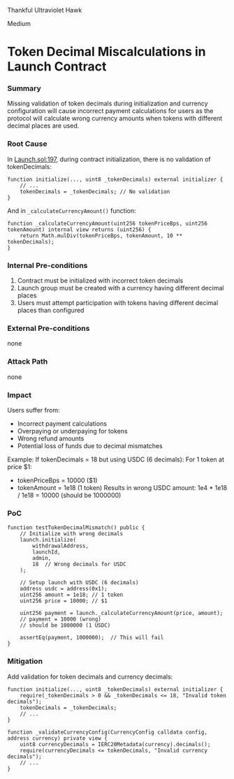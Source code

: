 Thankful Ultraviolet Hawk

Medium

# Token Decimal Miscalculations in Launch Contract

### Summary

Missing validation of token decimals during initialization and currency configuration will cause incorrect payment calculations for users as the protocol will calculate wrong currency amounts when tokens with different decimal places are used.



### Root Cause

In [Launch.sol:197,](https://github.com/sherlock-audit/2025-02-rova/blob/main/rova-contracts/src/Launch.sol#L197) during contract initialization, there is no validation of tokenDecimals:
```solidity
function initialize(..., uint8 _tokenDecimals) external initializer {
    // ...
    tokenDecimals = _tokenDecimals; // No validation
}
```
And in `_calculateCurrencyAmount()` function:
```solidity
function _calculateCurrencyAmount(uint256 tokenPriceBps, uint256 tokenAmount) internal view returns (uint256) {
    return Math.mulDiv(tokenPriceBps, tokenAmount, 10 ** tokenDecimals);
}
```

### Internal Pre-conditions

1. Contract must be initialized with incorrect token decimals
2. Launch group must be created with a currency having different decimal places
3. Users must attempt participation with tokens having different decimal places than configured

### External Pre-conditions

none


### Attack Path

none

### Impact

Users suffer from:

- Incorrect payment calculations
- Overpaying or underpaying for tokens
- Wrong refund amounts
- Potential loss of funds due to decimal mismatches

Example:
If tokenDecimals = 18 but using USDC (6 decimals):
For 1 token at price $1:
- tokenPriceBps = 10000 ($1)
- tokenAmount = 1e18 (1 token)
Results in wrong USDC amount: 
1e4 * 1e18 / 1e18 = 10000 (should be 1000000)


### PoC

```solidity
function testTokenDecimalMismatch() public {
    // Initialize with wrong decimals
    launch.initialize(
        withdrawalAddress,
        launchId,
        admin,
        18  // Wrong decimals for USDC
    );

    // Setup launch with USDC (6 decimals)
    address usdc = address(0x1);
    uint256 amount = 1e18; // 1 token
    uint256 price = 10000; // $1

    uint256 payment = launch._calculateCurrencyAmount(price, amount);
    // payment = 10000 (wrong)
    // should be 1000000 (1 USDC)
    
    assertEq(payment, 1000000);  // This will fail
}
```

### Mitigation

Add validation for token decimals and currency decimals:

```solidity
function initialize(..., uint8 _tokenDecimals) external initializer {
    require(_tokenDecimals > 0 && _tokenDecimals <= 18, "Invalid token decimals");
    tokenDecimals = _tokenDecimals;
    // ...
}

function _validateCurrencyConfig(CurrencyConfig calldata config, address currency) private view {
    uint8 currencyDecimals = IERC20Metadata(currency).decimals();
    require(currencyDecimals <= tokenDecimals, "Invalid currency decimals");
    // ...
}
```